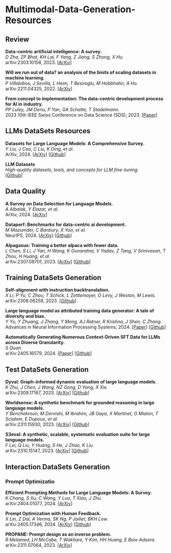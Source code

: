 # Multimodal-Data-Generation-Resources

## Review

**Data-centric artificial intelligence: A survey.**<br>
*D Zha, ZP Bhat, KH Lai, F Yang, Z Jiang, S Zhong, X Hu.*<br>
arXiv:2303.10158, 2023.
[[ArXiv](https://arxiv.org/pdf/2303.10158)]

**Will we run out of data? an analysis of the limits of scaling datasets in machine learning.**<br>
*P Villalobos, J Sevilla, L Heim, T Besiroglu, M Hobbhahn, A Ho.*<br>
arXiv:2211.04325, 2022.
[[ArXiv](https://arxiv.org/pdf/2211.04325)]

**From concept to implementation: The data-centric development process for AI in industry.**<br>
*PP Luley, JM Deriu, P Yan, GA Schatte, T Stadelmann.*<br>
2023 10th IEEE Swiss Conference on Data Science (SDS), 2023.
[[Paper](https://digitalcollection.zhaw.ch/bitstream/11475/28148/1/2023_Luley-etal_Data-centric-development-process-for-AI-in-industry_v2.pdf)]

## LLMs DataSets Resources

**Datasets for Large Language Models: A Comprehensive Survey.**<br>
*Y Liu, J Cao, C Liu, K Ding, et al.*<br>
ArXiv, 2024.
[[ArXiv](https://arxiv.org/pdf/2402.18041)]
[[Github](https://github.com/yfzhang114/Awesome-Multimodal-Large-Language-Models)]

**LLM Datasets**<br>
*High-quality datasets, tools, and concepts for LLM fine-tuning.*<br>
[[Github](https://github.com/mlabonne/llm-datasets)]

## Data Quality

**A Survey on Data Selection for Language Models.**<br>
*A Albalak, Y Elazar, et al.*<br>
ArXiv, 2024.
[[ArXiv](http://arxiv.org/pdf/2402.16827)]

**Dataperf: Benchmarks for data-centric ai development.**<br>
*M Mazumder, C Banbury, X Yao, et al.*<br>
NeurIPS, 2024.
[[ArXiv](https://proceedings.neurips.cc/paper_files/paper/2023/file/112db88215e25b3ae2750e9eefcded94-Paper-Datasets_and_Benchmarks.pdf)]
[[Github](https://github.com/mlcommons/dataperf)]

**Alpagasus: Training a better alpaca with fewer data.**<br>
*L Chen, S Li, J Yan, H Wang, K Gunaratna, V Yadav, Z Tang, V Srinivasan, T Zhou, H Huang, et al.*<br>
arXiv:2307.08701, 2023.
[[ArXiv](https://arxiv.org/pdf/2307.08701)]
[[Github](https://lichang-chen.github.io/AlpaGasus/)]

## Training DataSets Generation

**Self-alignment with instruction backtranslation.**<br>
*X Li, P Yu, C Zhou, T Schick, L Zettlemoyer, O Levy, J Weston, M Lewis.*<br>
 arXiv:2308.06259, 2023.
[[Github](https://arxiv.org/pdf/2308.06259)]

**Large language model as attributed training data generator: A tale of diversity and bias.**<br>
*Y Yu, Y Zhuang, J Zhang, Y Meng, AJ Ratner, R Krishna, J Shen, C Zhang.*<br>
Advances in Neural Information Processing Systems, 2024.
[[Paper](https://proceedings.neurips.cc/paper_files/paper/2023/file/ae9500c4f5607caf2eff033c67daa9d7-Paper-Datasets_and_Benchmarks.pdf)]
[[Github](https://github.com/yueyu1030/AttrPrompt)]

**Automatically Generating Numerous Context-Driven SFT Data for LLMs across Diverse Granularity.**<br>
*S Quan.*<br>
arXiv:2405.16579, 2024.
[[Paper](https://arxiv.org/pdf/2405.16579)]
[[Github](https://github.com/quanshr/AugCon)]

## Test DataSets Generation

**Dyval: Graph-informed dynamic evaluation of large language models.**<br>
*K Zhu, J Chen, J Wang, NZ Gong, D Yang, X Xie.*<br>
arXiv:2309.17167, 2023.
[[ArXiv](https://arxiv.org/pdf/2309.17167)]
[[Github](https://github.com/microsoft/promptbench)]

**Worldsense: A synthetic benchmark for grounded reasoning in large language models.**<br>
*Y Benchekroun, M Dervishi, M Ibrahim, JB Gaya, X Martinet, G Mialon, T Scialom, E Dupoux, et al.*<br>
arXiv:2311.15930, 2023.
[[ArXiv](https://arxiv.org/pdf/2311.15930)]
[[Github](https://github.com/facebookresearch/worldsense)]

**S3eval: A synthetic, scalable, systematic evaluation suite for large language models.**<br>
*F Lei, Q Liu, Y Huang, S He, J Zhao, K Liu.*<br>
arXiv:2310.15147, 2023.
[[ArXiv](https://arxiv.org/pdf/2310.15147)]
[[Github](https://github.com/lfy79001/S3Eval)]

## Interaction DataSets Generation

### Prompt Optimizatio

**Efficient Prompting Methods for Large Language Models: A Survey.**<br>
*K Chang, S Xu, C Wang, Y Luo, T Xiao, J Zhu.*<br>
arXiv:2404.01077, 2024.
[[ArXiv](https://arxiv.org/pdf/2404.01077)]

**Prompt Optimization with Human Feedback.**<br>
*X Lin, Z Dai, A Verma, SK Ng, P Jaillet, BKH Low.*<br>
arXiv:2405.17346, 2024.
[[ArXiv](https://arxiv.org/pdf/2405.17346)]
[[Github](https://arxiv.org/pdf/2405.17346)]

**PROPANE: Prompt design as an inverse problem.**<br>
*R Melamed, LH McCabe, T Wakhare, Y Kim, HH Huang, E Boix-Adsera.*<br>
arXiv:2311.07064, 2023.
[[ArXiv](https://arxiv.org/pdf/2311.07064)]

